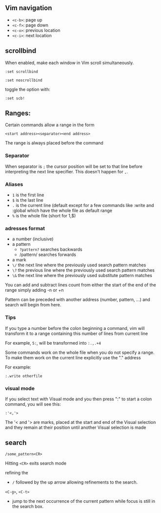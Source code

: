 ## Vim navigation

- `<c-b>`: page up
- `<c-f>`: page down
- `<c-o>`: previous location
- `<c-i>`: next location


## scrollbind

When enabled, make each window in Vim scroll simultaneously.

`:set scrollbind`

`:set noscrollbind`

toggle the option with:

`:set scb!`

## Ranges:

Certain commands allow a range in the form

```
<start address><separator><end address>
```

The range is always placed before the command


### Separator

When separator is `;` the cursor position will be set to that line
before interpreting the next line specifier.  This doesn't happen for `,`.


### Aliases

- `1` is the first line
- `$` is the last line
- `.` is the current line (default except for a few commands like :write and :global which have the whole file as default range
- `%` is the whole file (short for 1,$)

### adresses format

- a number (inclusive)
- a pattern
  - `?pattern?` searches backwards
  - /pattern/ searches forwards
- a mark
- `\/`		the next line where the previously used search pattern matches
- `\?`		the previous line where the previously used search pattern matches
- `\&`		the next line where the previously used substitute pattern matches

You can add and subtract lines count from either the start of the end of the range simply adding -n or +n

Pattern can be preceded with another address (number, pattern, ...) and search will begin from here.

### Tips

If you type a number before the colon beginning a command, vim will transform it to a range containing this number of lines from current line 

For example, `5:`, will be transformed into `:.,.+4`


Some commands work on the whole file when you do not specify a range.  To make
them work on the current line explicitly use the "." address

For example:

```vimscript
:.write otherfile
```

### visual mode

If you select text with Visual mode and  you then press ":" to start a colon command, you will see this:

`:'<,'>`

The '< and '> are marks, placed at the start and end of the Visual selection and they remain at their position until another Visual selection is made

## search

`/some_pattern<CR>`

Hitting `<CR>` exits search mode

refining the 

- `/` followed by the up arrow allowing refinements to the search.

`<C-g>`, `<C-t>`
- jump to the next occurrence of the current pattern while focus is still in the search box.
